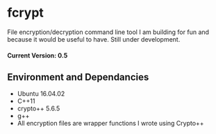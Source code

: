 # fcrypt

File encryption/decryption command line tool I am building for fun and because it would be useful to have. Still under development.

#### Current Version: 0.5

## Environment and Dependancies
* Ubuntu 16.04.02
* C++11
* crypto++ 5.6.5
* g++
* All encryption files are wrapper functions I wrote using Crypto++
